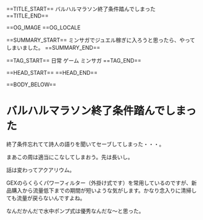 ==TITLE_START==
バルハルマラソン終了条件踏んでしまった
==TITLE_END==

==OG_IMAGE 
==OG_LOCALE 

==SUMMARY_START==
ミンサガでジュエル稼ぎに入ろうと思ったら、やってしまいました。
==SUMMARY_END==

==TAG_START==
日常 ゲーム ミンサガ
==TAG_END==

==HEAD_START==
==HEAD_END==

==BODY_BELOW==

# バルハルマラソン終了条件踏んでしまった

終了条件忘れてて詩人の語りを聞いてセーブしてしまった・・・。

まあこの周は適当にこなしてしまおう。先は長いし。

話は変わってアクアリウム。

GEXのらくらくパワーフィルター（外掛け式です）を常用しているのですが、新品購入から流量低下までの期間が短いような気がします。かなり念入りに清掃しても流量が戻らないんですよね。

なんだかんだで水中ポンプ式は優秀なんだな～と思った。
